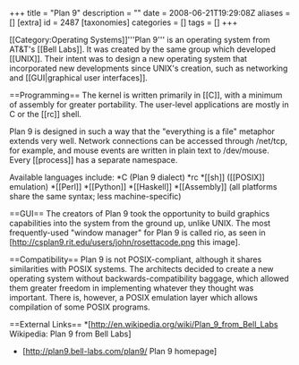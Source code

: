 +++
title = "Plan 9"
description = ""
date = 2008-06-21T19:29:08Z
aliases = []
[extra]
id = 2487
[taxonomies]
categories = []
tags = []
+++

[[Category:Operating Systems]]'''Plan 9''' is an operating system from AT&T's [[Bell Labs]]. It was created by the same group which developed [[UNIX]]. Their intent was to design a new operating system that incorporated new developments since UNIX's creation, such as networking and [[GUI|graphical user interfaces]].

==Programming==
The kernel is written primarily in [[C]], with a minimum of assembly for greater portability. The user-level applications are mostly in C or the [[rc]] shell.

Plan 9 is designed in such a way that the "everything is a file" metaphor extends very well. Network connections can be accessed through /net/tcp, for example, and mouse events are written in plain text to /dev/mouse. Every [[process]] has a separate namespace.

Available languages include:
*C (Plan 9 dialect)
*rc
*[[sh]] ([[POSIX]] emulation)
*[[Perl]]
*[[Python]]
*[[Haskell]]
*[[Assembly]] (all platforms share the same syntax; less machine-specific)

==GUI==
The creators of Plan 9 took the opportunity to build graphics capabilities into the system from the ground up, unlike UNIX. The most frequently-used "window manager" for Plan 9 is called rio, as seen in [http://csplan9.rit.edu/users/john/rosettacode.png this image].

==Compatibility==
Plan 9 is not POSIX-compliant, although it shares similarities with POSIX systems. The architects decided to create a new operating system without backwards-compatibility baggage, which allowed them greater freedom in implementing whatever they thought was important. There is, however, a POSIX emulation layer which allows compilation of some POSIX programs.

==External Links==
*[http://en.wikipedia.org/wiki/Plan_9_from_Bell_Labs Wikipedia: Plan 9 from Bell Labs]
* [http://plan9.bell-labs.com/plan9/ Plan 9 homepage]
